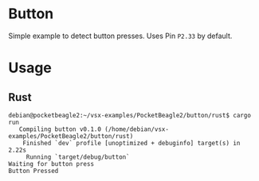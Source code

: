 # Button

Simple example to detect button presses. Uses Pin `P2.33` by default.

# Usage

## Rust

```console
debian@pocketbeagle2:~/vsx-examples/PocketBeagle2/button/rust$ cargo run
   Compiling button v0.1.0 (/home/debian/vsx-examples/PocketBeagle2/button/rust)
    Finished `dev` profile [unoptimized + debuginfo] target(s) in 2.22s
     Running `target/debug/button`
Waiting for button press
Button Pressed
```
